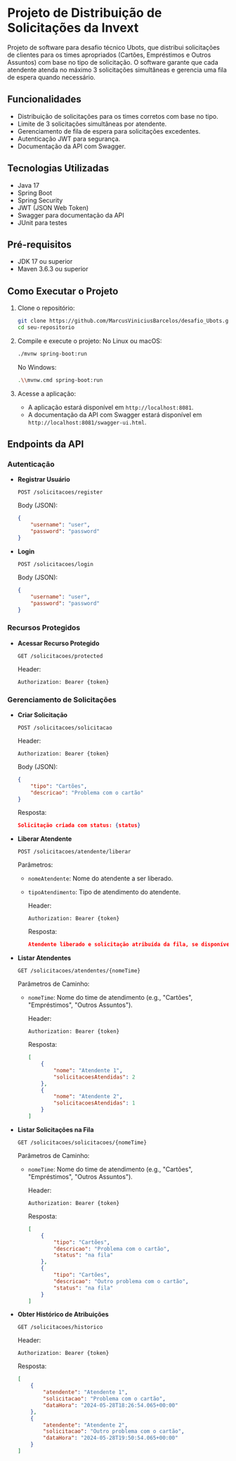 # Projeto de Distribuição de Solicitações da Invext

Projeto de software para desafio técnico Ubots, que distribui solicitações de clientes para os times apropriados (Cartões, Empréstimos e Outros Assuntos) com base no tipo de solicitação. O software garante que cada atendente atenda no máximo 3 solicitações simultâneas e gerencia uma fila de espera quando necessário.

## Funcionalidades

- Distribuição de solicitações para os times corretos com base no tipo.
- Limite de 3 solicitações simultâneas por atendente.
- Gerenciamento de fila de espera para solicitações excedentes.
- Autenticação JWT para segurança.
- Documentação da API com Swagger.

## Tecnologias Utilizadas

- Java 17
- Spring Boot
- Spring Security
- JWT (JSON Web Token)
- Swagger para documentação da API
- JUnit para testes

## Pré-requisitos

- JDK 17 ou superior
- Maven 3.6.3 ou superior

## Como Executar o Projeto

1. Clone o repositório:

    ```sh
    git clone https://github.com/MarcusViniciusBarcelos/desafio_Ubots.git
    cd seu-repositorio
    ```

2. Compile e execute o projeto:
    No Linux ou macOS:

    ```sh
    ./mvnw spring-boot:run
    ```

    No Windows:

    ```sh
    .\\mvnw.cmd spring-boot:run
    ```

3. Acesse a aplicação:
    - A aplicação estará disponível em `http://localhost:8081`.
    - A documentação da API com Swagger estará disponível em `http://localhost:8081/swagger-ui.html`.

## Endpoints da API

### Autenticação

- **Registrar Usuário**

    ```http
    POST /solicitacoes/register
    ```

    Body (JSON):

    ```json
    {
        "username": "user",
        "password": "password"
    }
    ```

- **Login**

    ```http
    POST /solicitacoes/login
    ```

    Body (JSON):

    ```json
    {
        "username": "user",
        "password": "password"
    }
    ```

### Recursos Protegidos

- **Acessar Recurso Protegido**

    ```http
    GET /solicitacoes/protected
    ```

    Header:

    ```http
    Authorization: Bearer {token}
    ```

### Gerenciamento de Solicitações

- **Criar Solicitação**

    ```http
    POST /solicitacoes/solicitacao
    ```

    Header:

    ```http
    Authorization: Bearer {token}
    ```

    Body (JSON):

    ```json
    {
        "tipo": "Cartões",
        "descricao": "Problema com o cartão"
    }
    ```

    Resposta:

    ```json
    Solicitação criada com status: {status}
    ```

- **Liberar Atendente**

    ```http
    POST /solicitacoes/atendente/liberar
    ```

    Parâmetros:

  - `nomeAtendente`: Nome do atendente a ser liberado.
  - `tipoAtendimento`: Tipo de atendimento do atendente.

    Header:

    ```http
    Authorization: Bearer {token}
    ```

    Resposta:

    ```json
    Atendente liberado e solicitação atribuída da fila, se disponível.
    ```

- **Listar Atendentes**

    ```http
    GET /solicitacoes/atendentes/{nomeTime}
    ```

    Parâmetros de Caminho:

  - `nomeTime`: Nome do time de atendimento (e.g., "Cartões", "Empréstimos", "Outros Assuntos").

    Header:

    ```http
    Authorization: Bearer {token}
    ```

    Resposta:

    ```json
    [
        {
            "nome": "Atendente 1",
            "solicitacoesAtendidas": 2
        },
        {
            "nome": "Atendente 2",
            "solicitacoesAtendidas": 1
        }
    ]
    ```

- **Listar Solicitações na Fila**

    ```http
    GET /solicitacoes/solicitacoes/{nomeTime}
    ```

    Parâmetros de Caminho:

  - `nomeTime`: Nome do time de atendimento (e.g., "Cartões", "Empréstimos", "Outros Assuntos").

    Header:

    ```http
    Authorization: Bearer {token}
    ```

    Resposta:

    ```json
    [
        {
            "tipo": "Cartões",
            "descricao": "Problema com o cartão",
            "status": "na fila"
        },
        {
            "tipo": "Cartões",
            "descricao": "Outro problema com o cartão",
            "status": "na fila"
        }
    ]
    ```

- **Obter Histórico de Atribuições**

    ```http
    GET /solicitacoes/historico
    ```

    Header:

    ```http
    Authorization: Bearer {token}
    ```

    Resposta:

    ```json
    [
        {
            "atendente": "Atendente 1",
            "solicitacao": "Problema com o cartão",
            "dataHora": "2024-05-28T18:26:54.065+00:00"
        },
        {
            "atendente": "Atendente 2",
            "solicitacao": "Outro problema com o cartão",
            "dataHora": "2024-05-28T19:50:54.065+00:00"
        }
    ]
    ```
